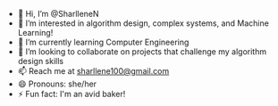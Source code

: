 - 👋 Hi, I’m @SharlleneN
- 👀 I’m interested in algorithm design, complex systems, and Machine Learning!
- 🌱 I’m currently learning Computer Engineering
- 💞️ I’m looking to collaborate on projects that challenge my algorithm design skills
- 📫 Reach me at sharllene100@gmail.com
- 😄 Pronouns: she/her
- ⚡ Fun fact: I'm an avid baker!

<!---
SharlleneN/SharlleneN is a ✨ special ✨ repository because its `README.md` (this file) appears on your GitHub profile.
You can click the Preview link to take a look at your changes.
--->
